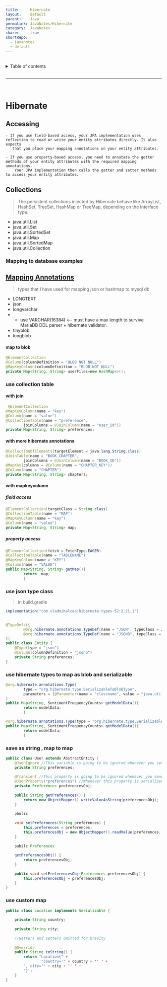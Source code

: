 ```yaml
---
title:     Hibernate  
layout:    default  
parent:    Java  
permalink: JavaNotes/Hibernate  
category:  JavaNotes  
share:     true  
shortRepo:  
  - javanotes  
  - default    
---
```

  
  
<br/>  
  
<details markdown="block">        
<summary>        
Table of contents        
</summary>        
{: .text-delta }        
1. TOC        
{:toc}        
</details>        
  
<br/>        
  
***        
  
<br/>        
  
# Hibernate  
  
## Accessing  
  
```  
- If you use field-based access, your JPA implementation uses reflection to read or write your entity attributes directly. It also expects   
   that you place your mapping annotations on your entity attributes.  
  
- If you use property-based access, you need to annotate the getter methods of your entity attributes with the required mapping annotations.   
    Your JPA implementation then calls the getter and setter methods to access your entity attributes.  
```  
  
## Collections  
  
> The persistent collections injected by Hibernate behave like ArrayList, HashSet, TreeSet, HashMap or TreeMap, depending on the interface type.  
  
- java.util.List  
- java.util.Set  
- java.util.SortedSet  
- java.util.Map  
- java.util.SortedMap  
- java.util.Collection  
  
### Mapping to database examples  
  
## [Mapping Annotations](https://docs.jboss.org/hibernate/orm/current/userguide/html_single/Hibernate_User_Guide.html#annotations)  
  
> types that I have used for mapping json or hashmap to mysql db  
  
- LONGTEXT  
- json  
- longvarchar  
-  
    - use VARCHAR(16384) <-- must have a max length to survive MariaDB DDL parser + hibernate validator.  
- tinyblob  
- longblob  
  
#### map to blob  
  
```java  
@ElementCollection  
@Column(columnDefinition = "BLOB NOT NULL")  
@MapKeyColumn(columnDefinition = "BLOB NOT NULL")  
private Map<String, String> userFiles=new HashMap<>();  
```  
  
### use collection table  
  
#### with join  
  
```java  
 @ElementCollection  
@MapKeyColumn(name = "key")  
@Column(name = "value")  
@CollectionTable(name = "preference",  
        joinColumns = @JoinColumn(name = "user_id"))  
private Map<String, String> preferences;  
```  
  
#### with more hibernate annotations  
  
```java  
@CollectionOfElements(targetElement = java.lang.String.class)  
@JoinTable(name = "BOOK_CHAPTER",  
        joinColumns = @JoinColumn(name = "BOOK_ID"))  
@MapKey(columns = @Column(name = "CHAPTER_KEY"))  
@Column(name = "CHAPTER")  
private Map<String, String> chapters;  
```  
  
#### with mapkeycolumn  
  
##### field access  
  
 ```java  
@ElementCollection(targetClass = String.class)  
@CollectionTable(name = "MAP")  
@MapKeyColumn(name = "key")  
@Column(name = "value")  
private Map<String, String> map;  
```  
  
##### property access  
  
```java  
@ElementCollection(fetch = FetchType.EAGER)  
@CollectionTable(name = "TABLENAME")  
@MapKeyColumn(name = "KEY")  
@Column(name = "VALUE")  
public Map<String, String> getMap(){  
        return _map;  
        }  
```  
  
### use json type class  
  
> in build.gradle  
  
```groovy  
implementation("com.vladmihalcea:hibernate-types-52:2.21.1")  
```  
  
```java  
  
@TypeDefs({  
        @org.hibernate.annotations.TypeDef(name = "JSON", typeClass = JsonBlobType.class),  
        @org.hibernate.annotations.TypeDef(name = "JSONB", typeClass = JsonBinaryType.class)  
})  
public class Entity {  
    @Type(type = "json")  
    @Column(columnDefinition = "jsonb")  
    private String preferences;  
}  
```  
  
### use hibernate types to map as blob and serializable  
  
```java  
@org.hibernate.annotations.Type(  
        type = "org.hibernate.type.SerializableToBlobType",  
        parameters = {@Parameter(name = "classname", value = "java.util.HashMap")}  
)  
public Map<String, SentimentFrequencyCounts> getModelData(){  
        return modelData;  
        }  
```  
  
```java  
@org.hibernate.annotations.Type(type = "org.hibernate.type.SerializableType")  
public Map<String, SentimentFrequencyCounts> getModelData(){  
        return modelData;  
        }  
```  
  
### save as string , map to map  
  
```java  
public class User extends AbstractEntity {  
    @JsonIgnore //This variable is going to be ignored whenever you send data to a client(ie. web browser)  
    private String preferences;  
  
    @Transient //This property is going to be ignored whenever you send data to the database  
    @JsonProperty("preferences") //Whenever this property is serialized to the client, it is going to be named "perferences" instead "preferencesObj"  
    private Preferences preferencesObj;  
  
    public String getPreferences() {  
        return new ObjectMapper().writeValueAsString(preferencesObj);  
    }  
  
    pbulic  
  
    void setPreferneces(String preferences) {  
        this.preferences = preferences;  
        this.preferncesObj = new ObjectMapper().readValue(preferences, Preferences.class);  
    }  
  
    pubilc Preferences  
  
    getPreferencesObj() {  
        return preferencesObj;  
    }  
  
    public void setPreferencesObj(Preferences preferencesObj) {  
        this.preferencesObj = preferencesObj;  
    }  
}  
```  
  
### use custom map  
  
```java  
public class Location implements Serializable {  
  
    private String country;  
  
    private String city;  
  
    //Getters and setters omitted for brevity  
  
    @Override  
    public String toString() {  
        return "Location{" +  
                "country='" + country + '' ' +  
        ", city='" + city + '' ' +  
        '}';  
    }  
}  
```